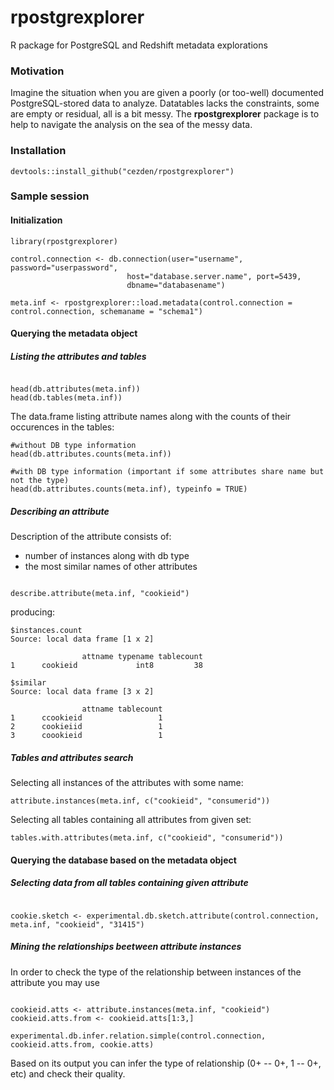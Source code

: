 rpostgrexplorer
===============

R package for PostgreSQL and Redshift metadata explorations


<h3> Motivation </h3>

Imagine the situation when you are given a poorly (or too-well) documented PostgreSQL-stored data to analyze.
Datatables lacks the constraints, some are empty or residual, all is a bit messy.
The **rpostgrexplorer** package is to help to navigate the analysis on the sea of the messy data.

<h3> Installation </h3>

```{Ruby}
devtools::install_github("cezden/rpostgrexplorer")
```

<h3> Sample session </h3>

<h4> Initialization </h4>


```{Ruby}
library(rpostgrexplorer)

control.connection <- db.connection(user="username", password="userpassword",
                          host="database.server.name", port=5439, 
                          dbname="databasename")  

meta.inf <- rpostgrexplorer::load.metadata(control.connection = control.connection, schemaname = "schema1")

```

<h4> Querying the metadata object </h4>

<h5> Listing the attributes and tables </h5>

```{Ruby}

head(db.attributes(meta.inf))
head(db.tables(meta.inf))
```
The data.frame listing attribute names along with the counts of their occurences in the tables:
```{Ruby}
#without DB type information
head(db.attributes.counts(meta.inf)) 

#with DB type information (important if some attributes share name but not the type)
head(db.attributes.counts(meta.inf), typeinfo = TRUE) 

```

<h5> Describing an attribute </h5>

Description of the attribute consists of:
* number of instances along with db type
* the most similar names of other attributes
 
```{Ruby}

describe.attribute(meta.inf, "cookieid")

```
producing:

```
$instances.count
Source: local data frame [1 x 2]

                attname typename tablecount
1      cookieid             int8         38

$similar
Source: local data frame [3 x 2]

                attname tablecount
1      ccookieid                 1
2      cookieiid                 1
3      coookieid                 1
```

<h5> Tables and attributes search </h5>

Selecting all instances of the attributes with some name:

```{Ruby}
attribute.instances(meta.inf, c("cookieid", "consumerid"))
```

Selecting all tables containing all attributes from given set:

```{Ruby}
tables.with.attributes(meta.inf, c("cookieid", "consumerid"))
```



<h4> Querying the database based on the metadata object </h4>

<h5> Selecting data from all tables containing given attribute </h5>

```{Ruby}

cookie.sketch <- experimental.db.sketch.attribute(control.connection, meta.inf, "cookieid", "31415")

```

<h5> Mining the relationships beetween attribute instances </h5>

In order to check the type of the relationship between instances of the attribute you may use

```{Ruby}

cookieid.atts <- attribute.instances(meta.inf, "cookieid")
cookieid.atts.from <- cookieid.atts[1:3,]

experimental.db.infer.relation.simple(control.connection, cookieid.atts.from, cookie.atts)

```
Based on its output you can infer the type of relationship (0+ -- 0+, 1 -- 0+, etc) and check their quality.
